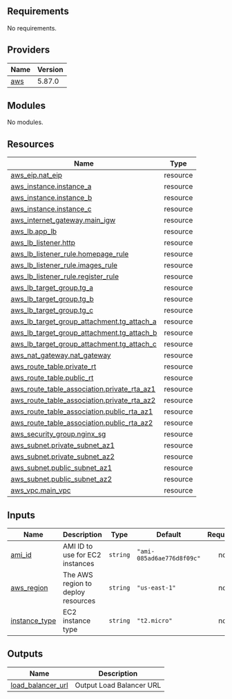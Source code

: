 <!-- BEGIN_TF_DOCS -->
## Requirements

No requirements.

## Providers

| Name | Version |
|------|---------|
| <a name="provider_aws"></a> [aws](#provider\_aws) | 5.87.0 |

## Modules

No modules.

## Resources

| Name | Type |
|------|------|
| [aws_eip.nat_eip](https://registry.terraform.io/providers/hashicorp/aws/latest/docs/resources/eip) | resource |
| [aws_instance.instance_a](https://registry.terraform.io/providers/hashicorp/aws/latest/docs/resources/instance) | resource |
| [aws_instance.instance_b](https://registry.terraform.io/providers/hashicorp/aws/latest/docs/resources/instance) | resource |
| [aws_instance.instance_c](https://registry.terraform.io/providers/hashicorp/aws/latest/docs/resources/instance) | resource |
| [aws_internet_gateway.main_igw](https://registry.terraform.io/providers/hashicorp/aws/latest/docs/resources/internet_gateway) | resource |
| [aws_lb.app_lb](https://registry.terraform.io/providers/hashicorp/aws/latest/docs/resources/lb) | resource |
| [aws_lb_listener.http](https://registry.terraform.io/providers/hashicorp/aws/latest/docs/resources/lb_listener) | resource |
| [aws_lb_listener_rule.homepage_rule](https://registry.terraform.io/providers/hashicorp/aws/latest/docs/resources/lb_listener_rule) | resource |
| [aws_lb_listener_rule.images_rule](https://registry.terraform.io/providers/hashicorp/aws/latest/docs/resources/lb_listener_rule) | resource |
| [aws_lb_listener_rule.register_rule](https://registry.terraform.io/providers/hashicorp/aws/latest/docs/resources/lb_listener_rule) | resource |
| [aws_lb_target_group.tg_a](https://registry.terraform.io/providers/hashicorp/aws/latest/docs/resources/lb_target_group) | resource |
| [aws_lb_target_group.tg_b](https://registry.terraform.io/providers/hashicorp/aws/latest/docs/resources/lb_target_group) | resource |
| [aws_lb_target_group.tg_c](https://registry.terraform.io/providers/hashicorp/aws/latest/docs/resources/lb_target_group) | resource |
| [aws_lb_target_group_attachment.tg_attach_a](https://registry.terraform.io/providers/hashicorp/aws/latest/docs/resources/lb_target_group_attachment) | resource |
| [aws_lb_target_group_attachment.tg_attach_b](https://registry.terraform.io/providers/hashicorp/aws/latest/docs/resources/lb_target_group_attachment) | resource |
| [aws_lb_target_group_attachment.tg_attach_c](https://registry.terraform.io/providers/hashicorp/aws/latest/docs/resources/lb_target_group_attachment) | resource |
| [aws_nat_gateway.nat_gateway](https://registry.terraform.io/providers/hashicorp/aws/latest/docs/resources/nat_gateway) | resource |
| [aws_route_table.private_rt](https://registry.terraform.io/providers/hashicorp/aws/latest/docs/resources/route_table) | resource |
| [aws_route_table.public_rt](https://registry.terraform.io/providers/hashicorp/aws/latest/docs/resources/route_table) | resource |
| [aws_route_table_association.private_rta_az1](https://registry.terraform.io/providers/hashicorp/aws/latest/docs/resources/route_table_association) | resource |
| [aws_route_table_association.private_rta_az2](https://registry.terraform.io/providers/hashicorp/aws/latest/docs/resources/route_table_association) | resource |
| [aws_route_table_association.public_rta_az1](https://registry.terraform.io/providers/hashicorp/aws/latest/docs/resources/route_table_association) | resource |
| [aws_route_table_association.public_rta_az2](https://registry.terraform.io/providers/hashicorp/aws/latest/docs/resources/route_table_association) | resource |
| [aws_security_group.nginx_sg](https://registry.terraform.io/providers/hashicorp/aws/latest/docs/resources/security_group) | resource |
| [aws_subnet.private_subnet_az1](https://registry.terraform.io/providers/hashicorp/aws/latest/docs/resources/subnet) | resource |
| [aws_subnet.private_subnet_az2](https://registry.terraform.io/providers/hashicorp/aws/latest/docs/resources/subnet) | resource |
| [aws_subnet.public_subnet_az1](https://registry.terraform.io/providers/hashicorp/aws/latest/docs/resources/subnet) | resource |
| [aws_subnet.public_subnet_az2](https://registry.terraform.io/providers/hashicorp/aws/latest/docs/resources/subnet) | resource |
| [aws_vpc.main_vpc](https://registry.terraform.io/providers/hashicorp/aws/latest/docs/resources/vpc) | resource |

## Inputs

| Name | Description | Type | Default | Required |
|------|-------------|------|---------|:--------:|
| <a name="input_ami_id"></a> [ami\_id](#input\_ami\_id) | AMI ID to use for EC2 instances | `string` | `"ami-085ad6ae776d8f09c"` | no |
| <a name="input_aws_region"></a> [aws\_region](#input\_aws\_region) | The AWS region to deploy resources | `string` | `"us-east-1"` | no |
| <a name="input_instance_type"></a> [instance\_type](#input\_instance\_type) | EC2 instance type | `string` | `"t2.micro"` | no |

## Outputs

| Name | Description |
|------|-------------|
| <a name="output_load_balancer_url"></a> [load\_balancer\_url](#output\_load\_balancer\_url) | Output Load Balancer URL |
<!-- END_TF_DOCS -->